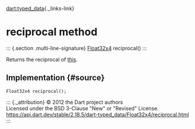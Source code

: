 [dart:typed\_data](../../dart-typed_data/dart-typed_data-library){._links-link}

reciprocal method
=================

::: {.section .multi-line-signature}
[Float32x4](../float32x4-class) reciprocal()
:::

Returns the reciprocal of [this](../float32x4-class).

Implementation {#source}
--------------

``` {.language-dart data-language="dart"}
Float32x4 reciprocal();
```

::: {._attribution}
© 2012 the Dart project authors\
Licensed under the BSD 3-Clause \"New\" or \"Revised\" License.\
<https://api.dart.dev/stable/2.18.5/dart-typed_data/Float32x4/reciprocal.html>
:::
